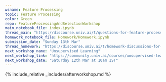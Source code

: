 ```yaml
---
wsname: Feature Processing
topic: Feature Processing
color: Green
repo: FeatureProcessingAndSelectionWorkshop
main_notebook_file: index.ipynb
thread_main: "https://discourse.univ.ai/t/questions-for-feature-processing-workshop/12784/2"
homework_notebook_file: Homework/Homework.ipynb
submission_date: "Sunday 13th Mar"
thread_homework: "https://discourse.univ.ai/t/homework-discussions-for-feature-processing-workshop/12785/2"
next_workshop_name: "Unsupervised Learning"
next_workshop_link: "https://community.univ.ai/courses/unsupervised-learning/"
next_workshop_date: "Saturday 12th Mar at 10am IST"
---
```


{% include_relative _includes/afterworkshop.md %}
